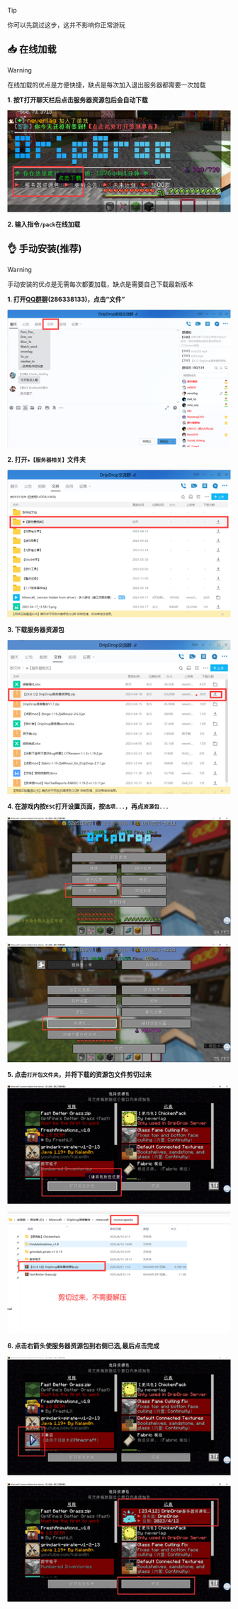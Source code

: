 > [!tip]
> 你可以先跳过这步，这并不影响你正常游玩

## 📥 在线加载

> [!warning]
> 在线加载的优点是方便快捷，缺点是每次加入退出服务器都需要一次加载

**1. 按T打开聊天栏后点击服务器资源包后会自动下载**

![下载服务器资源包](pics/download/16.png) 

**2. 输入指令`/pack`在线加载**

## 👌 手动安装(推荐)

> [!warning]
> 手动安装的优点是无需每次都要加载，缺点是需要自己下载最新版本

**1. 打开[QQ群聊](https://jq.qq.com/?_wv=1027&k=VoMxW5eI)(286338133)，点击“文件”**

![打开群文件](pics/download/1.png)

**2. 打开`★【服务器相关】`文件夹**

![打开服务器文件夹](pics/download/2.png)

**3. 下载服务器资源包**

![下载群文件内资源包](pics/download/17.png)

**4. 在游戏内按`ESC`打开设置页面，按`选项...`，再点`资源包...`**

![按ESC打开设置](pics/download/18.png)

![点击资源包...](pics/download/19.png)

**5. 点击`打开包文件夹`，并将下载的资源包文件剪切过来**

![打开包文件夹](pics/download/20.png)

![剪切过来](pics/download/21.png)

**6. 点击右箭头使服务器资源包到右侧已选,最后点击完成**

![右侧已选](pics/download/22.png)

![完成](pics/download/23.png)


